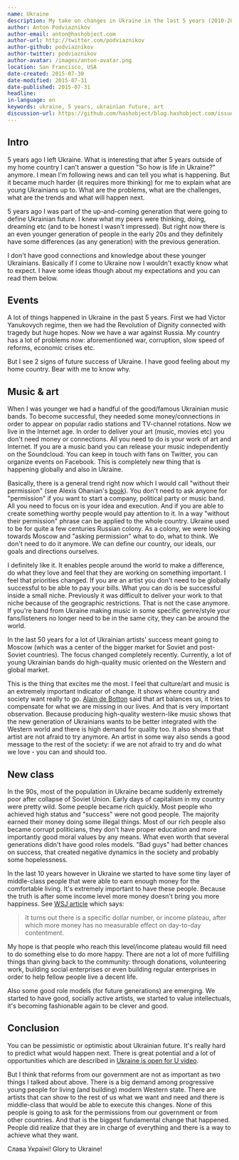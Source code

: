 ```yaml
---
name: Ukraine
description: My take on changes in Ukraine in the last 5 years (2010-2015) and it's future
author: Anton Podviaznikov
author-email: anton@hashobject.com
author-url: http://twitter.com/podviaznikov
author-github: podviaznikov
author-twitter: podviaznikov
author-avatar: /images/anton-avatar.png
location: San Francisco, USA
date-created: 2015-07-30
date-modified: 2015-07-31
date-published: 2015-07-31
headline:
in-language: en
keywords: ukraine, 5 years, ukrainian future, art
discussion-url: https://github.com/hashobject/blog.hashobject.com/issues/23
---
```

## Intro

5 years ago I left Ukraine. What is interesting that after 5 years outside of my home country I can't answer a question "So how is life in Ukraine?" anymore. I mean I'm following news and can tell you what is happening. But it became much harder (it requires more thinking) for me to explain what are young Ukrainians up to. What are the problems, what are the challenges, what are the trends and what will happen next.

5 years ago I was part of the up-and-coming generation that were going to define Ukrainian future. I knew what my peers were thinking, doing, dreaming etc (and to be honest I wasn't impressed). But right now there is an even younger generation of people in the early 20s and they definitely have some differences (as any generation) with the previous generation.

I don't have good connections and knowledge about these younger Ukrainians. Basically if I come to Ukraine now I wouldn't exactly know what to expect. I have some ideas though about my expectations and you can read them below.


## Events

A lot of things happened in Ukraine in the past 5 years. First we had Victor Yanukovych regime, then we had the Revolution of Dignity connected with tragedy but huge hopes. Now we have a war against Russia. My country has a lot of problems now: aforementioned war, corruption, slow speed of reforms, economic crises etc.

But I see 2 signs of future success of Ukraine. I have good feeling about my home country. Bear with me to know why.


## Music & art

When I was younger we had a handful of the good/famous Ukrainian music bands. To become successful, they needed some money/connections in order to appear on popular radio stations and TV-channel rotations.
Now we live in the Internet age. In order to deliver your art (music, movies etc) you don't need money or connections. All you need to do is your work of art and Internet. If you are a music band you can release your music independently on the Soundcloud. You can keep in touch with fans on Twitter, you can organize events on Facebook. This is completely new thing that is happening globally and also in Ukraine.

Basically, there is a general trend right now which I would call "without their permission" (see Alexis Ohanian's [book](http://withouttheirpermission.com/)). You don't need to ask anyone for "permission" if you want to start a company, political party or music band. All you need to focus on is your idea and execution. And if you are able to create something worthy people would pay attention to it. In a way "without their permission" phrase can be applied to the whole country. Ukraine used to be for quite a few centuries Russian colony. As a colony, we were looking towards Moscow and "asking permission" what to do, what to think. We don't need to do it anymore. We can define our country, our ideals, our goals and directions ourselves.

I definitely like it. It enables people around the world to make a difference, do what they love and feel that they are working on something important. I feel that priorities changed. If you are an artist you don't need to be globally successful to be able to pay your bills. What you can do is be successful inside a small niche. Previously it was difficult to deliver your work to that niche because of the geographic restrictions. That is not the case anymore. If you're band from Ukraine making music in some specific genre/style your fans/listeners no longer need to be in the same city, they can be around the world.


In the last 50 years for a lot of Ukrainian artists' success meant going to Moscow (which was a center of the bigger market for Soviet and post-Soviet countries). The focus changed completely recently. Currently, a lot of young Ukrainian bands do high-quality music oriented on the Western and global market.


This is the thing that excites me the most. I feel that culture/art and music is an extremely important indicator of change. It shows where country and society want really to go.
[Alain de Botton](http://alaindebotton.com/art/) said that art balances us, it tries to compensate for what we are missing in our lives. And that is very important observation. Because producing high-quality western-like music shows that the new generation of Ukrainians wants to be better integrated with the Western world and there is high demand for quality too. It also shows that artist are not afraid to try anymore. An artist in some way also sends a good message to the rest of the society: if we are not afraid to try and do what we love - you can and should too.

## New class

In the 90s, most of the population in Ukraine became suddenly extremely poor after collapse of Soviet Union. Early days of capitalism in my country were pretty wild. Some people became rich quickly. Most people who achieved high status and "success" were not good people. The majority earned their money doing some illegal things. Most of our rich people also became corrupt politicians, they don't have proper education and more importantly good moral values by any means. What even worth that several generations didn't have good roles models. "Bad guys" had better chances on success, that created negative dynamics in the society and probably some hopelessness.


In the last 10 years however in Ukraine we started to have some tiny layer of middle-class people that were able to earn enough money for the comfortable living. It's extremely important to have these people.
Because the truth is after some income level more money doesn't bring you more happiness.
See [WSJ article](http://blogs.wsj.com/wealth/2010/09/07/the-perfect-salary-for-happiness-75000-a-year/) which says:

> It turns out there is a specific dollar number, or income plateau, after which more money has no measurable effect on day-to-day contentment.


My hope is that people who reach this level/income plateau would fill need to do something else to do more happy. There are not a lot of more fulfilling things than giving back to the community: through donations, volunteering work, building social enterprises or even building regular enterprises in order to help fellow people live a decent life.

Also some good role models (for future generations) are emerging. We started to have good, socially active artists, we started to value intellectuals, it's becoming fashionable again to be clever and good.


## Conclusion

You can be pessimistic or optimistic about Ukrainian future. It's really hard to predict what would happen next. There is great potential and a lot of opportunities which are described in [Ukraine is open for U video](https://www.youtube.com/watch?v=jdSQuanI8Z8).

But I think that reforms from our government are not as important as two things I talked about above.
There is a big demand among progressive young people for living (and building) modern Western state.
There are artists that can show to the rest of us what we want and need and there is middle-class that would be able to execute this changes. None of this people is going to ask for the permissions from our government or from other countries. And that is the biggest fundamental change that happened. People did realize that they are in charge of everything and there is a way to achieve what they want.


Слава Україні! Glory to Ukraine!
